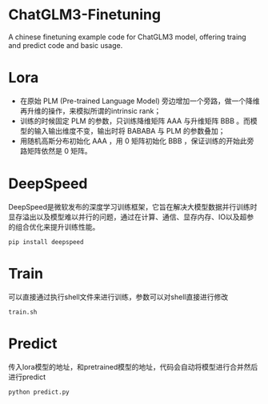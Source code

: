 # ChatGLM3-Finetuning
A chinese finetuning example code for ChatGLM3 model, offering traing and predict code and basic usage.

# Lora
- 在原始 PLM (Pre-trained Language Model) 旁边增加一个旁路，做一个降维再升维的操作，来模拟所谓的intrinsic rank；
- 训练的时候固定 PLM 的参数，只训练降维矩阵 AAA 与升维矩阵 BBB 。而模型的输入输出维度不变，输出时将 BABABA 与 PLM 的参数叠加；
- 用随机高斯分布初始化 AAA ，用 0 矩阵初始化 BBB ，保证训练的开始此旁路矩阵依然是 0 矩阵。

# DeepSpeed
DeepSpeed是微软发布的深度学习训练框架，它旨在解决大模型数据并行训练时显存溢出以及模型难以并行的问题，通过在计算、通信、显存内存、IO以及超参的组合优化来提升训练性能。
```
pip install deepspeed
```

# Train
可以直接通过执行shell文件来进行训练，参数可以对shell直接进行修改
```
train.sh
```

# Predict
传入lora模型的地址，和pretrained模型的地址，代码会自动将模型进行合并然后进行predict
```
python predict.py
```
